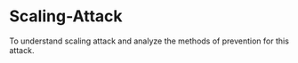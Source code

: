 # Scaling-Attack
To understand scaling attack and analyze the methods of prevention for this attack. 
